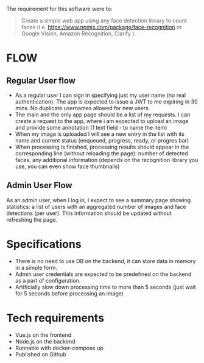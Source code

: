 The requirement for this software were to:

> Create a simple web app using any face detection library to count faces (i.e. https://www.npmjs.com/package/face-recognition or Google Vision, Amazon Recognition, Clarify ).

# FLOW

## Regular User flow

- As a regular user I can sign in specifying just my user name (no real authentication). The app is expected to issue a JWT to me expiring in 30 mins. No duplicate usernames allowed for new users.
- The main and the only app page should be a list of my requests. I can create a request to the app, where i am expected to upload an image and provide some annotation (1 text field - to name the item)
- When my image is uploaded I will see a new entry in the list with its name and current status (enqueued, progress, ready, or progres bar)
- When processing is finished, processing results should appear in the corresponding line (without reloading the page): number of detected faces, any additional information (depends on the recognition library you use, you can even show face thumbnails)

## Admin User Flow

As an admin user, when I log in, I expect to see a summary page showing statistics: a list of users with an aggregated number of images and face detections (per user). This information should be updated without refreshing the page.

# Specifications

- There is no need to use DB on the backend, it can store data in memory in a simple form.
- Admin user credentials are expected to be predefined on the backend as a part of configuration.
- Artificially slow down processing time to more than 5 seconds (just wait for 5 seconds before processing an image)

# Tech requirements
- Vue.js on the frontend
- Node.js on the backend
- Runnable with docker-compose up
- Published on Github